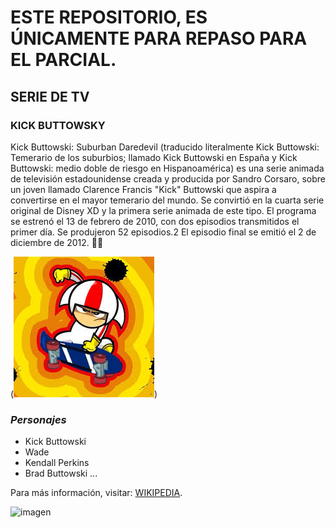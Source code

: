 # ESTE REPOSITORIO, ES ÚNICAMENTE PARA REPASO PARA EL PARCIAL.

## **SERIE DE TV**

### KICK BUTTOWSKY ###

Kick Buttowski: Suburban Daredevil (traducido literalmente Kick Buttowski: Temerario de los suburbios; llamado Kick Buttowski en España y Kick Buttowski: medio doble de riesgo en Hispanoamérica) es una serie animada de televisión estadounidense creada y producida por Sandro Corsaro, sobre un joven llamado Clarence Francis "Kick" Buttowski que aspira a convertirse en el mayor temerario del mundo. Se convirtió en la cuarta serie original de Disney XD y la primera serie animada de este tipo. El programa se estrenó el 13 de febrero de 2010, con dos episodios transmitidos el primer día. Se produjeron 52 episodios.2​ El episodio final se emitió el 2 de diciembre de 2012. :metal::vulcan_salute:

(![alt text](kick.png))

### *Personajes* ###

* Kick Buttowski
* Wade
* Kendall Perkins
* Brad Buttowski
...

Para más información, visitar: [WIKIPEDIA](https://es.wikipedia.org/wiki/Kick_Buttowski:_Suburban_Daredevil).

![imagen](https://www.google.com/url?sa=i&url=https%3A%2F%2Fcuatrobastardos.com%2F2015%2F10%2F27%2Freview-over-the-garden-wall%2F&psig=AOvVaw3YBbISRgmDPQMBFR0CJwpa&ust=1715315505577000&source=images&cd=vfe&opi=89978449&ved=0CBIQjRxqFwoTCJCQib7e_4UDFQAAAAAdAAAAABAE)